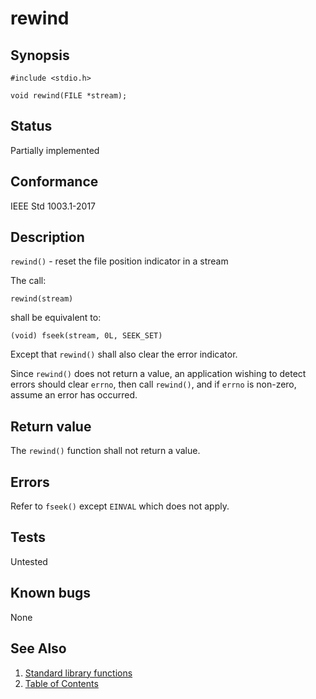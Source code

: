 # rewind

## Synopsis

`#include <stdio.h>`

`void rewind(FILE *stream);`

## Status

Partially implemented

## Conformance

IEEE Std 1003.1-2017

## Description

`rewind()` - reset the file position indicator in a stream

The call:

`rewind(stream)`

shall be equivalent to:

`(void) fseek(stream, 0L, SEEK_SET)`

Except that `rewind()` shall also clear the error indicator.

Since `rewind()` does not return a value, an application wishing to detect errors should clear `errno`, then call
`rewind()`, and if `errno` is non-zero, assume an error has occurred.

## Return value

The `rewind()` function shall not return a value.

## Errors

Refer to `fseek()` except `EINVAL` which does not apply.

## Tests

Untested

## Known bugs

None

## See Also

1. [Standard library functions](../README.md)
2. [Table of Contents](../../../README.md)
